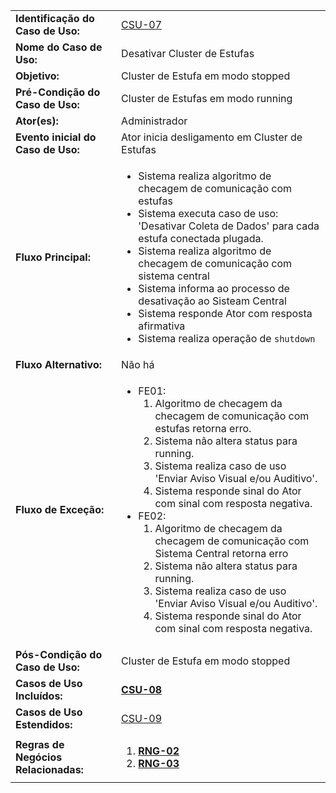 |   	|	    |
|---	|---	|
|**Identificação do Caso de Uso:**|[CSU-07](https://github.com/avandrevitor/hidroino/blob/master/project/artifacts/table_use_of_cases.md)|
|**Nome do Caso de Uso:**|Desativar Cluster de Estufas|
|**Objetivo:**|Cluster de Estufa em modo stopped|
|**Pré-Condição do Caso de Uso:**|Cluster de Estufas em modo running|
|**Ator(es):**|Administrador|
|**Evento inicial do Caso de Uso:**|Ator inicia desligamento em Cluster de Estufas|
|**Fluxo Principal:**|<ul><li>Sistema realiza algoritmo de checagem de comunicação com estufas</li><li>Sistema executa caso de uso: 'Desativar Coleta de Dados' para cada estufa conectada plugada.</li><li>Sistema realiza algoritmo de checagem de comunicação com sistema central</li><li>Sistema informa ao processo de desativação ao Sisteam Central</li><li>Sistema responde Ator com resposta afirmativa</li><li>Sistema realiza operação de `shutdown`</li></ul>| 
|**Fluxo Alternativo:**|Não há|
|**Fluxo de Exceção:**|<ul><li>FE01:<ol><li>Algoritmo de checagem da checagem de comunicação com estufas retorna erro.</li><li>Sistema não altera status para running.</li><li>Sistema realiza caso de uso 'Enviar Aviso Visual e/ou Auditivo'.</li><li>Sistema responde sinal do Ator com sinal com resposta negativa.</li></ol></li><li>FE02:<ol><li>Algoritmo de checagem da checagem de comunicação com Sistema Central retorna erro</li><li>Sistema não altera status para running.</li><li>Sistema realiza caso de uso 'Enviar Aviso Visual e/ou Auditivo'.</li><li>Sistema responde sinal do Ator com sinal com resposta negativa.</li></ol></li></ul>|
|**Pós-Condição do Caso de Uso:**|Cluster de Estufa em modo stopped|
|**Casos de Uso Incluídos:**|[**CSU-08**](https://github.com/avandrevitor/hidroino/blob/master/project/artifacts/csu-08.md)|
|**Casos de Uso Estendidos:**|[CSU-09](https://github.com/avandrevitor/hidroino/blob/master/project/artifacts/csu-09.md)|
|**Regras de Negócios Relacionadas:**|<ol><li>[**RNG-02**](https://github.com/avandrevitor/hidroino/blob/master/project/artifacts/table_of_business_rules.md)</li><li>[**RNG-03**](https://github.com/avandrevitor/hidroino/blob/master/project/artifacts/table_of_business_rules.md)</li></ol>|
